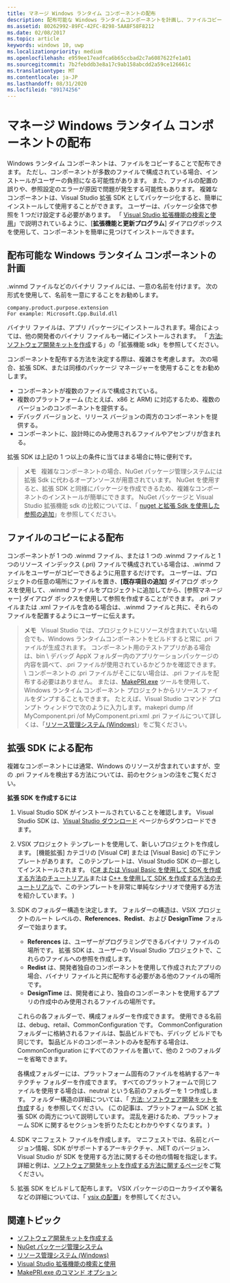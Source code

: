 ```yaml
---
title: マネージ Windows ランタイム コンポーネントの配布
description: 配布可能な Windows ランタイムコンポーネントを計画し、ファイルコピーまたは拡張機能 SDK を使用して配布する方法について説明します。
ms.assetid: 80262992-89FC-42FC-8298-5AABF58F8212
ms.date: 02/08/2017
ms.topic: article
keywords: windows 10, uwp
ms.localizationpriority: medium
ms.openlocfilehash: e959ee17eadfca6b65ccbad2c7a6087622fe1a01
ms.sourcegitcommit: 7b2febddb3e8a17c9ab158abcdd2a59ce126661c
ms.translationtype: MT
ms.contentlocale: ja-JP
ms.lasthandoff: 08/31/2020
ms.locfileid: "89174256"
---
```

# <a name="distributing-a-managed-windows-runtime-component"></a>マネージ Windows ランタイム コンポーネントの配布

Windows ランタイム コンポーネントは、ファイルをコピーすることで配布できます。 ただし、コンポーネントが多数のファイルで構成されている場合、インストールがユーザーの負担になる可能性があります。 また、ファイルの配置の誤りや、参照設定のエラーが原因で問題が発生する可能性もあります。 複雑なコンポーネントは、Visual Studio 拡張 SDK としてパッケージ化すると、簡単にインストールして使用することができます。 ユーザーは、パッケージ全体で参照を 1 つだけ設定する必要があります。 「 [Visual Studio 拡張機能の検索と使用](/visualstudio/ide/finding-and-using-visual-studio-extensions?view=vs-2015)」で説明されているように、[**拡張機能と更新プログラム**] ダイアログボックスを使用して、コンポーネントを簡単に見つけてインストールできます。

## <a name="planning-a-distributable-windows-runtime-component"></a>配布可能な Windows ランタイム コンポーネントの計画

.winmd ファイルなどのバイナリ ファイルには、一意の名前を付けます。 次の形式を使用して、名前を一意にすることをお勧めします。

``` syntax
company.product.purpose.extension
For example: Microsoft.Cpp.Build.dll
```

バイナリ ファイルは、アプリ パッケージにインストールされます。場合によっては、他の開発者のバイナリ ファイルも一緒にインストールされます。 「 [方法: ソフトウェア開発キットを作成](/visualstudio/extensibility/creating-a-software-development-kit?view=vs-2015)する」の「拡張機能 sdk」を参照してください。

コンポーネントを配布する方法を決定する際は、複雑さを考慮します。 次の場合、拡張 SDK、または同様のパッケージ マネージャーを使用することをお勧めします。

-   コンポーネントが複数のファイルで構成されている。
-   複数のプラットフォーム (たとえば、x86 と ARM) に対応するため、複数のバージョンのコンポーネントを提供する。
-   デバッグ バージョンと、リリース バージョンの両方のコンポーネントを提供する。
-   コンポーネントに、設計時にのみ使用されるファイルやアセンブリが含まれる。

拡張 SDK は上記の 1 つ以上の条件に当てはまる場合に特に便利です。

> **メモ**   複雑なコンポーネントの場合、NuGet パッケージ管理システムには拡張 Sdk に代わるオープンソースが用意されています。 NuGet を使用すると、拡張 SDK と同様にパッケージを作成できるため、複雑なコンポーネントのインストールが簡単にできます。 NuGet パッケージと Visual Studio 拡張機能 sdk の比較については、「 [nuget と拡張 Sdk を使用した参照の追加](/visualstudio/ide/adding-references-using-nuget-versus-an-extension-sdk?view=vs-2015)」を参照してください。

## <a name="distribution-by-file-copy"></a>ファイルのコピーによる配布

コンポーネントが 1 つの .winmd ファイル、または 1 つの .winmd ファイルと 1 つのリソース インデックス (.pri) ファイルで構成されている場合は、.winmd ファイルをユーザーがコピーできるように用意するだけです。 ユーザーは、プロジェクトの任意の場所にファイルを置き、**[既存項目の追加]** ダイアログ ボックスを使用して、.winmd ファイルをプロジェクトに追加してから、[参照マネージャー] ダイアログ ボックスを使用して参照を作成することができます。 .pri ファイルまたは .xml ファイルを含める場合は、.winmd ファイルと共に、それらのファイルを配置するようにユーザーに伝えます。

> **メモ**   Visual Studio では、プロジェクトにリソースが含まれていない場合でも、Windows ランタイムコンポーネントをビルドすると常に .pri ファイルが生成されます。 コンポーネント用のテストアプリがある場合は、bin \\ デバッグ AppX フォルダー内のアプリケーションパッケージの内容を調べて、.pri ファイルが使用されているかどうかを確認できます。 \\ コンポーネントの .pri ファイルがそこにない場合は、.pri ファイルを配布する必要はありません。 または、[MakePRI.exe](/previous-versions/windows/apps/jj552945(v=win.10)) ツールを使用して、Windows ランタイム コンポーネント プロジェクトからリソース ファイルをダンプすることもできます。 たとえば、Visual Studio コマンド プロンプト ウィンドウで次のように入力します。makepri dump /if MyComponent.pri /of MyComponent.pri.xml .pri ファイルについて詳しくは、「[リソース管理システム (Windows)](/previous-versions/windows/apps/jj552947(v=win.10))」をご覧ください。

## <a name="distribution-by-extension-sdk"></a>拡張 SDK による配布

複雑なコンポーネントには通常、Windows のリソースが含まれていますが、空の .pri ファイルを検出する方法については、前のセクションの注をご覧ください。

**拡張 SDK を作成するには**

1.  Visual Studio SDK がインストールされていることを確認します。 Visual Studio SDK は、[Visual Studio ダウンロード](https://visualstudio.microsoft.com/downloads/download-visual-studio-vs) ページからダウンロードできます。
2.  VSIX プロジェクト テンプレートを使用して、新しいプロジェクトを作成します。 [機能拡張] カテゴリの [Visual C#] または [Visual Basic] の下にテンプレートがあります。 このテンプレートは、Visual Studio SDK の一部としてインストールされます。 ([C# または Visual Basic を使用して SDK を作成する方法のチュートリアル](/visualstudio/extensibility/walkthrough-creating-an-sdk-using-csharp-or-visual-basic?view=vs-2015)または [C++ を使用して SDK を作成する方法のチュートリアル](/visualstudio/extensibility/walkthrough-creating-an-sdk-using-cpp?view=vs-2015)で、このテンプレートを非常に単純なシナリオで使用する方法を紹介しています。 )
3.  SDK のフォルダー構造を決定します。 フォルダーの構造は、VSIX プロジェクトのルート レベルの、**References**、**Redist**、および **DesignTime** フォルダーで始まります。

    -   **References** は、ユーザーがプログラミングできるバイナリ ファイルの場所です。 拡張 SDK は、ユーザーの Visual Studio プロジェクトで、これらのファイルへの参照を作成します。
    -   **Redist** は、開発者独自のコンポーネントを使用して作成されたアプリの場合、バイナリ ファイルと共に配布する必要がある他のファイルの場所です。
    -   **DesignTime** は、開発者により、独自のコンポーネントを使用するアプリの作成中のみ使用されるファイルの場所です。

    これらの各フォルダーで、構成フォルダーを作成できます。 使用できる名前は、debug、retail、CommonConfiguration です。 CommonConfiguration フォルダーに格納されるファイルは、製品ビルドでも、デバッグ ビルドでも同じです。 製品ビルドのコンポーネントのみを配布する場合は、CommonConfiguration にすべてのファイルを置いて、他の 2 つのフォルダーを省略できます。

    各構成フォルダーには、プラットフォーム固有のファイルを格納するアーキテクチャ フォルダーを作成できます。 すべてのプラットフォームで同じファイルを使用する場合は、neutral という名前のフォルダーを 1 つ作成します。 フォルダー構造の詳細については、「 [方法: ソフトウェア開発キットを作成](/visualstudio/extensibility/creating-a-software-development-kit?view=vs-2015)する」を参照してください。 (この記事は、プラットフォーム SDK と拡張 SDK の両方について説明しています。 混乱を避けるため、プラットフォーム SDK に関するセクションを折りたたむとわかりやすくなります。 )

4.  SDK マニフェスト ファイルを作成します。 マニフェストでは、名前とバージョン情報、SDK がサポートするアーキテクチャ、.NET のバージョン、Visual Studio が SDK を使用する方法に関するその他の情報を指定します。 詳細と例は、[ソフトウェア開発キットを作成する方法に関するページ](/visualstudio/extensibility/creating-a-software-development-kit?view=vs-2015)をご覧ください。
5.  拡張 SDK をビルドして配布します。 VSIX パッケージのローカライズや署名などの詳細については、「 [vsix の配置](/visualstudio/misc/how-to-manually-package-an-extension-vsix-deployment?view=vs-2015)」を参照してください。

## <a name="related-topics"></a>関連トピック

* [ソフトウェア開発キットを作成する](/visualstudio/extensibility/creating-a-software-development-kit?view=vs-2015)
* [NuGet パッケージ管理システム](https://github.com/NuGet/Home)
* [リソース管理システム (Windows)](/previous-versions/windows/apps/jj552947(v=win.10))
* [Visual Studio 拡張機能の検索と使用](/visualstudio/ide/finding-and-using-visual-studio-extensions?view=vs-2015)
* [MakePRI.exe のコマンド オプション](/previous-versions/windows/apps/jj552945(v=win.10))